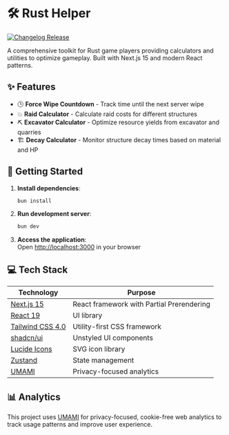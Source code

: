 # 🛠️ Rust Helper

[![Changelog Release](https://github.com/kWAYTV/rust-helper/actions/workflows/changelog-release.yml/badge.svg)](https://github.com/kWAYTV/rust-helper/actions/workflows/changelog-release.yml)

A comprehensive toolkit for Rust game players providing calculators and
utilities to optimize gameplay. Built with Next.js 15 and modern React patterns.

## ✨ Features

- 🕒 **Force Wipe Countdown** - Track time until the next server wipe
- 💥 **Raid Calculator** - Calculate raid costs for different structures
- ⛏️ **Excavator Calculator** - Optimize resource yields from excavator and
  quarries
- 🏗️ **Decay Calculator** - Monitor structure decay times based on material and
  HP

## 🚀 Getting Started

1. **Install dependencies**:

   ```bash
   bun install
   ```

2. **Run development server**:

   ```bash
   bun dev
   ```

3. **Access the application**:  
   Open [http://localhost:3000](http://localhost:3000) in your browser

## 💻 Tech Stack

| Technology                                  | Purpose                                   |
| ------------------------------------------- | ----------------------------------------- |
| [Next.js 15](https://nextjs.org)            | React framework with Partial Prerendering |
| [React 19](https://react.dev)               | UI library                                |
| [Tailwind CSS 4.0](https://tailwindcss.com) | Utility-first CSS framework               |
| [shadcn/ui](https://ui.shadcn.com)          | Unstyled UI components                    |
| [Lucide Icons](https://lucide.dev)          | SVG icon library                          |
| [Zustand](https://zustand-demo.pmnd.rs/)    | State management                          |
| [UMAMI](https://umami.is/)                  | Privacy-focused analytics                 |

## 📊 Analytics

This project uses [UMAMI](https://umami.is/) for privacy-focused, cookie-free
web analytics to track usage patterns and improve user experience.
